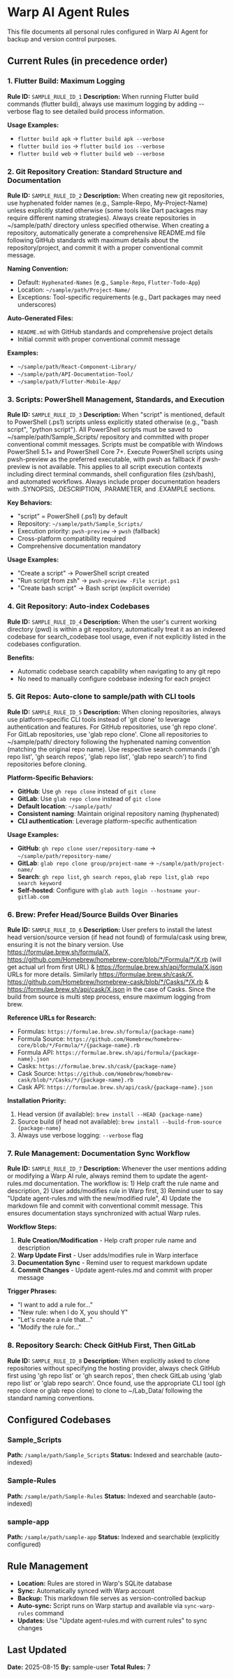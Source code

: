# Warp AI Agent Rules

This file documents all personal rules configured in Warp AI Agent for backup and version control purposes.

## Current Rules (in precedence order)

### 1. Flutter Build: Maximum Logging
**Rule ID:** `SAMPLE_RULE_ID_1`
**Description:** When running Flutter build commands (flutter build), always use maximum logging by adding --verbose flag to see detailed build process information.

**Usage Examples:**
- `flutter build apk` → `flutter build apk --verbose`
- `flutter build ios` → `flutter build ios --verbose`
- `flutter build web` → `flutter build web --verbose`

### 2. Git Repository Creation: Standard Structure and Documentation
**Rule ID:** `SAMPLE_RULE_ID_2`
**Description:** When creating new git repositories, use hyphenated folder names (e.g., Sample-Repo, My-Project-Name) unless explicitly stated otherwise (some tools like Dart packages may require different naming strategies). Always create repositories in ~/sample/path/ directory unless specified otherwise. When creating a repository, automatically generate a comprehensive README.md file following GitHub standards with maximum details about the repository/project, and commit it with a proper conventional commit message.

**Naming Convention:**
- Default: `Hyphenated-Names` (e.g., `Sample-Repo`, `Flutter-Todo-App`)
- Location: `~/sample/path/Project-Name/`
- Exceptions: Tool-specific requirements (e.g., Dart packages may need underscores)

**Auto-Generated Files:**
- `README.md` with GitHub standards and comprehensive project details
- Initial commit with proper conventional commit message

**Examples:**
- `~/sample/path/React-Component-Library/`
- `~/sample/path/API-Documentation-Tool/`
- `~/sample/path/Flutter-Mobile-App/`

### 3. Scripts: PowerShell Management, Standards, and Execution
**Rule ID:** `SAMPLE_RULE_ID_3`
**Description:** When "script" is mentioned, default to PowerShell (.ps1) scripts unless explicitly stated otherwise (e.g., "bash script", "python script"). All PowerShell scripts must be saved to ~/sample/path/Sample_Scripts/ repository and committed with proper conventional commit messages. Scripts must be compatible with Windows PowerShell 5.1+ and PowerShell Core 7+. Execute PowerShell scripts using pwsh-preview as the preferred executable, with pwsh as fallback if pwsh-preview is not available. This applies to all script execution contexts including direct terminal commands, shell configuration files (zsh/bash), and automated workflows. Always include proper documentation headers with .SYNOPSIS, .DESCRIPTION, .PARAMETER, and .EXAMPLE sections.

**Key Behaviors:**
- "script" = PowerShell (.ps1) by default
- Repository: `~/sample/path/Sample_Scripts/`
- Execution priority: `pwsh-preview` → `pwsh` (fallback)
- Cross-platform compatibility required
- Comprehensive documentation mandatory

**Usage Examples:**
- "Create a script" → PowerShell script created
- "Run script from zsh" → `pwsh-preview -File script.ps1`
- "Create bash script" → Bash script (explicit override)

### 4. Git Repository: Auto-index Codebases
**Rule ID:** `SAMPLE_RULE_ID_4`
**Description:** When the user's current working directory (pwd) is within a git repository, automatically treat it as an indexed codebase for search_codebase tool usage, even if not explicitly listed in the codebases configuration.

**Benefits:**
- Automatic codebase search capability when navigating to any git repo
- No need to manually configure codebase indexing for each project

### 5. Git Repos: Auto-clone to sample/path with CLI tools
**Rule ID:** `SAMPLE_RULE_ID_5`
**Description:** When cloning repositories, always use platform-specific CLI tools instead of 'git clone' to leverage authentication and features. For GitHub repositories, use 'gh repo clone'. For GitLab repositories, use 'glab repo clone'. Clone all repositories to ~/sample/path/ directory following the hyphenated naming convention (matching the original repo name). Use respective search commands ('gh repo list', 'gh search repos', 'glab repo list', 'glab repo search') to find repositories before cloning.

**Platform-Specific Behaviors:**
- **GitHub**: Use `gh repo clone` instead of `git clone`
- **GitLab**: Use `glab repo clone` instead of `git clone`
- **Default location**: `~/sample/path/`
- **Consistent naming**: Maintain original repository naming (hyphenated)
- **CLI authentication**: Leverage platform-specific authentication

**Usage Examples:**
- **GitHub**: `gh repo clone user/repository-name` → `~/sample/path/repository-name/`
- **GitLab**: `glab repo clone group/project-name` → `~/sample/path/project-name/`
- **Search**: `gh repo list`, `gh search repos`, `glab repo list`, `glab repo search keyword`
- **Self-hosted**: Configure with `glab auth login --hostname your-gitlab.com`

### 6. Brew: Prefer Head/Source Builds Over Binaries
**Rule ID:** `SAMPLE_RULE_ID_6`
**Description:** User prefers to install the latest head version/source version (if head not found) of formula/cask using brew, ensuring it is not the binary version. Use https://formulae.brew.sh/formula/X, https://github.com/Homebrew/homebrew-core/blob/*/Formula/*/X.rb (will get actual url from first URL) & https://formulae.brew.sh/api/formula/X.json URLs for more details. Similarly https://formulae.brew.sh/cask/X, https://github.com/Homebrew/homebrew-cask/blob/*/Casks/*/X.rb & https://formulae.brew.sh/api/cask/X.json in the case of Casks. Since the build from source is multi step process, ensure maximum logging from brew.

**Reference URLs for Research:**
- Formulas: `https://formulae.brew.sh/formula/{package-name}`
- Formula Source: `https://github.com/Homebrew/homebrew-core/blob/*/Formula/*/{package-name}.rb`
- Formula API: `https://formulae.brew.sh/api/formula/{package-name}.json`
- Casks: `https://formulae.brew.sh/cask/{package-name}`
- Cask Source: `https://github.com/Homebrew/homebrew-cask/blob/*/Casks/*/{package-name}.rb`
- Cask API: `https://formulae.brew.sh/api/cask/{package-name}.json`

**Installation Priority:**
1. Head version (if available): `brew install --HEAD {package-name}`
2. Source build (if head not available): `brew install --build-from-source {package-name}`
3. Always use verbose logging: `--verbose` flag

### 7. Rule Management: Documentation Sync Workflow
**Rule ID:** `SAMPLE_RULE_ID_7`
**Description:** Whenever the user mentions adding or modifying a Warp AI rule, always remind them to update the agent-rules.md documentation. The workflow is: 1) Help craft the rule name and description, 2) User adds/modifies rule in Warp first, 3) Remind user to say "Update agent-rules.md with the new/modified rule", 4) Update the markdown file and commit with conventional commit message. This ensures documentation stays synchronized with actual Warp rules.

**Workflow Steps:**
1. **Rule Creation/Modification** - Help craft proper rule name and description
2. **Warp Update First** - User adds/modifies rule in Warp interface
3. **Documentation Sync** - Remind user to request markdown update
4. **Commit Changes** - Update agent-rules.md and commit with proper message

**Trigger Phrases:**
- "I want to add a rule for..."
- "New rule: when I do X, you should Y"
- "Let's create a rule that..."
- "Modify the rule for..."

### 8. Repository Search: Check GitHub First, Then GitLab
**Rule ID:** `SAMPLE_RULE_ID_8`
**Description:** When explicitly asked to clone repositories without specifying the hosting provider, always check GitHub first using 'gh repo list' or 'gh search repos', then check GitLab using 'glab repo list' or 'glab repo search'. Once found, use the appropriate CLI tool (gh repo clone or glab repo clone) to clone to ~/Lab_Data/ following the standard naming conventions.

## Configured Codebases

### Sample_Scripts
**Path:** `/sample/path/Sample_Scripts`
**Status:** Indexed and searchable (auto-indexed)

### Sample-Rules
**Path:** `/sample/path/Sample-Rules`
**Status:** Indexed and searchable (auto-indexed)

### sample-app
**Path:** `/sample/path/sample-app`
**Status:** Indexed and searchable (explicitly configured)

## Rule Management

- **Location:** Rules are stored in Warp's SQLite database
- **Sync:** Automatically synced with Warp account
- **Backup:** This markdown file serves as version-controlled backup
- **Auto-sync:** Script runs on Warp startup and available via `sync-warp-rules` command
- **Updates:** Use "Update agent-rules.md with current rules" to sync changes

## Last Updated
**Date:** 2025-08-15
**By:** sample-user
**Total Rules:** 7
